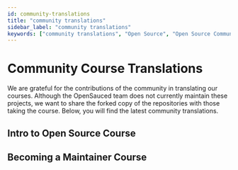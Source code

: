 ```yaml
---
id: community-translations
title: "community translations"
sidebar_label: "community translations"
keywords: ["community translations", "Open Source", "Open Source Community"]
---
```


# Community Course Translations

We are grateful for the contributions of the community in translating our courses. Although the OpenSauced team does not currently maintain these projects, we want to share the forked copy of the repositories with those taking the course. Below, you will find the latest community translations.

## Intro to Open Source Course

<!-- Use below format to list your repository -->
<!--
- [Language](link to your forked repository) - maintain by [GitHub username](link to your GitHub profile)
-->

## Becoming a Maintainer Course

<!-- Use below format to list your repository -->
<!--
- [Language](link to your forked repository) - maintain by [GitHub username](link to your GitHub profile)
-->

